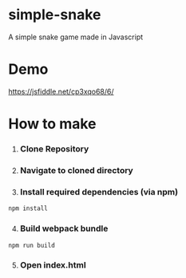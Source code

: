 # simple-snake
A simple snake game made in Javascript

# Demo
https://jsfiddle.net/cp3xqo68/6/

# How to make

1. ### Clone Repository

2. ### Navigate to cloned directory

3. ### Install required dependencies (via npm)
  ```
  npm install
  ```

4. ### Build webpack bundle
  ```
  npm run build
  ```

5. ### Open index.html